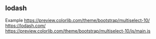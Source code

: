 ## lodash

Example https://preview.colorlib.com/theme/bootstrap/multiselect-10/   
https://lodash.com/
https://preview.colorlib.com/theme/bootstrap/multiselect-10/js/main.js  

<script src="https://cdnjs.cloudflare.com/ajax/libs/lodash.js/3.5.0/lodash.min.js"></script>
